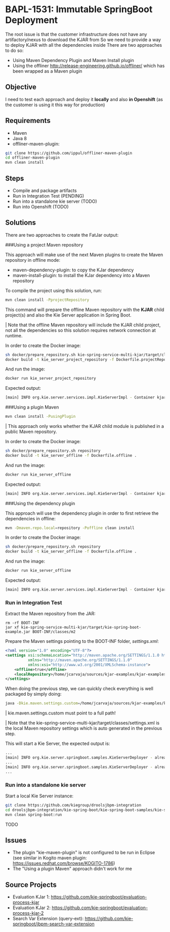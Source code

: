 # BAPL-1531: Immutable SpringBoot Deployment

The root issue is that the customer infrastructure does not have any artifactory/nexus to download the KJAR from
So we need to provide a way to deploy KJAR with all the dependencies inside
There are two approaches to do so:
- Using Maven Dependency Plugin and Maven Install plugin
- Using the offliner http://release-engineering.github.io/offliner/ which has been wrapped as a Maven plugin

## Objective

I need to test each approach and deploy it **locally** and also **in Openshift** (as the customer is using it this way for production)

## Requirements
- Maven
- Java 8
- offliner-maven-plugin:

```sh
git clone https://github.com/ippul/offliner-maven-plugin
cd offliner-maven-plugin
mvn clean install
```

## Steps 

- Compile and package artifacts
- Run in Integration Test (PENDING)
- Run into a standalone kie server (TODO)
- Run into Openshift (TODO)

## Solutions

There are two approaches to create the FatJar output:

###Using a project Maven repository

This approach will make use of the next Maven plugins to create the Maven repository in offline mode:

- maven-dependency-plugin: to copy the KJar dependency
- maven-install-plugin: to install the KJar dependency into a Maven repository

To compile the project using this solution, run:

```sh
mvn clean install -PprojectRepository
```

This command will prepare the offline Maven repository with the **KJAR** child project(s) and also the Kie Server application in Spring Boot. 

| Note that the offline Maven repository will include the KJAR child project, not all the dependencies so this solution requires network connection at runtime.

In order to create the Docker image:

```sh
sh docker/prepare_repository.sh kie-spring-service-multi-kjar/target/classes/m2/repository
docker build -t kie_server_project_repository -f Dockerfile.projectRepository .
```

And run the image:

```sh
docker run kie_server_project_repository
```

Expected output:

```sh
[main] INFO org.kie.server.services.impl.KieServerImpl - Container kjar-without-parent-1.0-SNAPSHOT (for release id com.sgitario.kjar-examples:kjar-without-parent:1.0-SNAPSHOT) successfully started
```

###Using a plugin Maven

```sh
mvn clean install -PusingPlugin
```

| This approach only works whether the KJAR child module is published in a public Maven repository.

In order to create the Docker image:

```sh
sh docker/prepare_repository.sh repository
docker build -t kie_server_offline -f Dockerfile.offline .
```

And run the image:

```sh
docker run kie_server_offline
```

Expected output:

```sh
[main] INFO org.kie.server.services.impl.KieServerImpl - Container kjar-without-parent-1.0-SNAPSHOT (for release id com.sgitario.kjar-examples:kjar-without-parent:1.0-SNAPSHOT) successfully started
```

###Using the dependency plugin

This approach will use the dependency plugin in order to first retrieve the dependencies in offline:

```sh
mvn -Dmaven.repo.local=repository -Poffline clean install
```

In order to create the Docker image:

```sh
sh docker/prepare_repository.sh repository
docker build -t kie_server_offline -f Dockerfile.offline .
```

And run the image:

```sh
docker run kie_server_offline
```

Expected output:

```sh
[main] INFO org.kie.server.services.impl.KieServerImpl - Container kjar-without-parent-1.0-SNAPSHOT (for release id com.sgitario.kjar-examples:kjar-without-parent:1.0-SNAPSHOT) successfully started
```

### Run in Integration Test

Extract the Maven repository from the JAR:

```
rm -rf BOOT-INF
jar xf kie-spring-service-multi-kjar/target/kie-spring-boot-example.jar BOOT-INF/classes/m2
```

Prepare the Maven settings pointing to the BOOT-INF folder, _settings.xml_:

```xml
<?xml version="1.0" encoding="UTF-8"?>
<settings xsi:schemaLocation="http://maven.apache.org/SETTINGS/1.1.0 http://maven.apache.org/xsd/settings-1.1.0.xsd"
          xmlns="http://maven.apache.org/SETTINGS/1.1.0"
          xmlns:xsi="http://www.w3.org/2001/XMLSchema-instance">
    <offline>true</offline>
    <localRepository>/home/jcarvaja/sources/kjar-examples/kjar-examples/BAPL-1531/BOOT-INF/classes/m2/repository</localRepository>
</settings>
```

When doing the previous step, we can quickly check everything is well packaged by simply doing:

```sh
java -Dkie.maven.settings.custom=/home/jcarvaja/sources/kjar-examples/kjar-examples/BAPL-1531/settings.xml -jar kie-spring-service-multi-kjar/target/kie-spring-boot-example.jar
```

| kie.maven.settings.custom must point to a full path!

| Note that the kie-spring-service-multi-kjar/target/classes/settings.xml is the local Maven repository settings which is auto generated in the previous step.

This will start a Kie Server, the expected output is:

```sh
...
[main] INFO org.kie.server.springboot.samples.KieServerDeployer - already deployed KieContainerResource [containerId=evaluation-kjar-2_0-SNAPSHOT, releaseId=com.sgitario.kjar-examples:evaluation:2.0-SNAPSHOT, resolvedReleaseId=com.sgitario.kjar-examples:evaluation:2.0-SNAPSHOT, status=STARTED]
...
[main] INFO org.kie.server.springboot.samples.KieServerDeployer - already deployed KieContainerResource [containerId=evaluation-kjar-1_0-SNAPSHOT, releaseId=com.sgitario.kjar-examples:evaluation:1.0-SNAPSHOT, resolvedReleaseId=com.sgitario.kjar-examples:evaluation:1.0-SNAPSHOT, status=STARTED]
...
```

### Run into a standalone kie server

Start a local Kie Server instance:

```sh
git clone https://github.com/kiegroup/droolsjbpm-integration
cd droolsjbpm-integration/kie-spring-boot/kie-spring-boot-samples/kie-server-spring-boot-sample
mvn clean spring-boot:run
```

TODO 

## Issues

- The plugin "kie-maven-plugin" is not configured to be run in Eclipse (see similar in Kogito maven plugin: https://issues.redhat.com/browse/KOGITO-1786)
- The "Using a plugin Maven" approach didn't work for me

## Source Projects

- Evaluation KJar 1: https://github.com/kie-springboot/evaluation-process-kjar
- Evaluation KJar 2: https://github.com/kie-springboot/evaluation-process-kjar-2
- Search Var Extension (query-ext): https://github.com/kie-springboot/jbpm-search-var-extension
